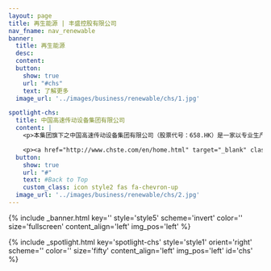 ```yaml
---
layout: page
title: 再生能源 | 丰盛控股有限公司
nav_fname: nav_renewable
banner:
  title: 再生能源
  desc:
  content:
  button:
    show: true
    url: "#chs"
    text: 了解更多
  image_url: '../images/business/renewable/chs/1.jpg'

spotlight-chs:
  title: 中国高速传动设备集团有限公司
  content: |
    <p>本集团旗下之中国高速传动设备集团有限公司（股票代号：658.HK）是一家以专业生产高速重载传动设备为主的大型企业集团。公司成立于1969年，2007年在香港联交所上市，迄今已走过近五十个年头，公司持续发展，已成为涵盖风力发电、工业装备、轨道交通、机床等业务领域的全球传动领域的领导者。</p>

    <p><a href="http://www.chste.com/en/home.html" target="_blank" class="button">前往网站</a></p>
  button:
    show: true
    url: "#"
    text: #Back to Top
    custom_class: icon style2 fas fa-chevron-up
  image_url: '../images/business/renewable/chs/2.jpg'
---
```

<!-- Welcome Banner -->
{% include _banner.html key='' style='style5' scheme='invert' color='' size='fullscreen' content_align='left' img_pos='left' %}

<!-- Properties -->
{% include _spotlight.html key='spotlight-chs' style='style1' orient='right' scheme='' color='' size='fifty' content_align='left' img_pos='left' id='chs' %}

